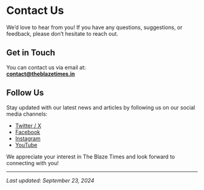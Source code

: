 # Contact Us

We’d love to hear from you! If you have any questions, suggestions, or feedback, please don’t hesitate to reach out.

## Get in Touch

You can contact us via email at:  
**[contact@theblazetimes.in](mailto:contact@theblazetimes.in)**

## Follow Us

Stay updated with our latest news and articles by following us on our social media channels:

- [Twitter / X](https://x.com/theblazetimes_x)  
- [Facebook](https://wwww.facebook.com/theblazetimes)  
- [Instagram](https://www.instagram.com/theblazetimes)
- [YouTube](https://www.youtube.com/@theblazetimes_yt)

We appreciate your interest in The Blaze Times and look forward to connecting with you!

---

*Last updated: September 23, 2024*
